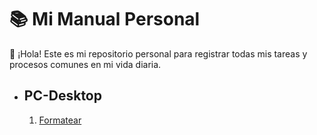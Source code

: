 # 📚 Mi Manual Personal

👋 ¡Hola! Este es mi repositorio personal para registrar todas mis tareas y procesos comunes en mi vida diaria.

- ## PC-Desktop

   1. [Formatear](pc-desktop/formatting.md)

